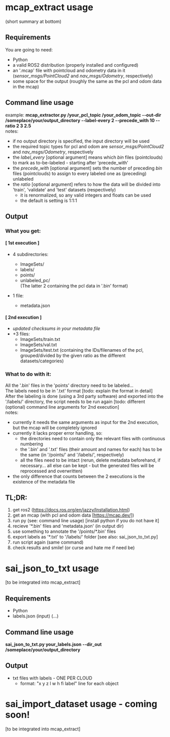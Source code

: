 # mcap_extract usage
(short summary at bottom)
## Requirements
You are going to need:
- Python
- a valid ROS2 distribution (properly installed and configured)
- an '.mcap' file with pointcloud and odometry data in it (*sensor_msgs/PointCloud2* and *nav_msgs/Odometry*, respectively)
- some space for the output (roughly the same as the pcl and odom data in the mcap)

## Command line usage
example:
    **mcap_extractor.py /your_pcl_topic /your_odom_topic --out-dir /someplace/your/output_directory --label-every 2 --precede_with 10 --ratio 2 3 2.5**  
notes:
- if no output directory is specified, the input directory will be used
- the required topic types for pcl and odom are *sensor_msgs/PointCloud2* and *nav_msgs/Odometry*, respectively
- the *label_every* [optional argument] means which *bin* files (pointclouds) to mark as to-be-labeled - starting after 'precede_with'
- the *precede_with* [optional argument] sets the number of preceding *bin* files (pointclouds) to assign to every labeled one as (preceding) unlabeled
- the *ratio* [optional argument] refers to how the data will be divided into 'train', 'validate' and 'test' datasets (respectively)
    - it is renormalized, so any valid integers and floats can be used
    - the default is setting is 1:1:1

## Output
### What you get:

#### [ 1st execution ]
- 4 subdirectories:
    - ImageSets/
    - labels/
    - points/
    - unlabeled_pc/  
(The latter 2 containing the pcl data in '.bin' format)

- 1 file:
    - metadata.json

#### [ 2nd execution ]
- *updated checksums in your metadata file*
- +3 files:
    - ImageSets/train.txt
    - ImageSets/val.txt
    - ImageSets/test.txt
(containing the IDs/filenames of the pcl, grouped/divided by the given ratio as the different datasets/categories)

### What to do with it:
All the '.bin' files in the 'points' directory need to be labeled...  
The labels need to be in '.txt' format [todo: explain the format in detail]  
After the labeling is done (using a 3rd party software) and exported into the '/labels/' directory,
the script needs to be run again [todo: different (optional) command line arguments for 2nd execution]  
notes:
- currently it needs the same arguments as input for the 2nd execution, but the mcap will be completely ignored
- currently it lacks proper error handling, so:
    - the directories need to contain only the relevant files with continuous numbering
    - the '.bin' and '.txt' files (their amount and names for each) has to be the same (in '/points/' and '/labels/', respectively)
    - all the files need to be intact (rerun, delete metadata beforehand, if necessary... all else can be kept - but the generated files will be reprocessed and overwritten)
- the only difference that counts between the 2 executions is the existence of the metadata file

## TL;DR:
1. get ros2 (https://docs.ros.org/en/jazzy/Installation.html)
2. get an mcap (with pcl and odom data [https://mcap.dev/])
3. run py (see: command line usage) [install python if you do not have it]
4. recieve '*.bin' files and 'metadata.json' (in output dir)
5. use something to annotate the '/points/*.bin' files
6. export labels as '*.txt' to '/labels/' folder [see also: sai_json_to_txt.py]
7. run script again (same command)
8. check results and smile! (or curse and hate me if need be)

# sai_json_to_txt usage
[to be integrated into mcap_extract]

## Requirements
- Python
- labels.json (input) (...)

## Command line usage
**sai_json_to_txt.py your_labels.json --dir_out /someplace/your/output_directory**

## Output
- txt files with labels - ONE PER CLOUD
    - format: "x y z l w h fi label" line for each object 

# sai_import_dataset usage - coming soon!
[to be integrated into mcap_extract]